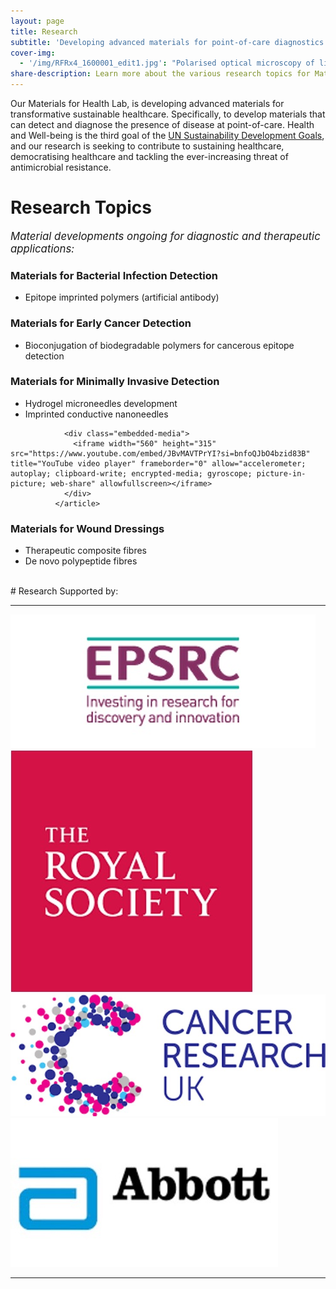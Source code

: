```yaml
---
layout: page
title: Research
subtitle: 'Developing advanced materials for point-of-care diagnostics for transformative healthcare technologies'
cover-img:
  - '/img/RFRx4_1600001_edit1.jpg': "Polarised optical microscopy of liquid crystalline polypeptides"
share-description: Learn more about the various research topics for Materials for Health in Dr Hannah Leese's lab!
---
```


Our Materials for Health Lab, is developing advanced materials for transformative sustainable healthcare. 
Specifically, to develop materials that can detect and diagnose the presence of disease at point-of-care. 
Health and Well-being is the third goal of the [UN Sustainability Development Goals](https://sustainabledevelopment.un.org/sdg3), and our research is 
seeking to contribute to sustaining healthcare, democratising healthcare and tackling the ever-increasing threat of antimicrobial resistance.


# Research Topics

<span style="font-size:1.2em">_Material developments ongoing for diagnostic and therapeutic applications:_</span>


### Materials for Bacterial Infection Detection
- Epitope imprinted polymers (artificial antibody)

<!-- 
<div class="container">
<div class="row">&nbsp;</div>
	

<div class="row">
	<div class="col-md-6"><a class="thumb" href="#">
		<img src="/img/MIP.jpg" class="img-responsive" alt="MIP Schematic" /></a>
	</div>
	<div class="col-md-6">
		<p> 
		- Epitope imprinted polymers (artificial antibody)
	 </p>
	</div>
</div>

<br>

</div>
 -->




### Materials for Early Cancer Detection 
-	Bioconjugation of biodegradable polymers for cancerous epitope detection

### Materials for Minimally Invasive Detection
-	Hydrogel microneedles development
-	Imprinted conductive nanoneedles

   <article>
            
                <div class="embedded-media">
                  <iframe width="560" height="315" src="https://www.youtube.com/embed/JBvMAVTPrYI?si=bnfoQJbO4bzid83B" title="YouTube video player" frameborder="0" allow="accelerometer; autoplay; clipboard-write; encrypted-media; gyroscope; picture-in-picture; web-share" allowfullscreen></iframe>
                </div>
              </article>
            

### Materials for Wound Dressings
-	Therapeutic composite fibres
-	De novo polypeptide fibres 

<br>
# Research Supported by:

<hr>


<div class="row">
  <div class="col-md-3">
    <a href="https://gow.epsrc.ukri.org/NGBOViewPerson.aspx?PersonId=-748617"> <img src="/img/epsrc.jpg" class="img-responsive" alt="EPSRC" /></a> 
  </div>
  <div class="col-md-2">
    <a href="https://royalsociety.org"> <img src="/img/rsoc.jpg" class="img-responsive" alt="Royal Society" /></a> 
  </div>
  <div class="col-md-3">
    <a href="https://www.cancerresearchuk.org"> <img src="/img/cruk.jpg" class="img-responsive" alt="Cancer Research UK" /></a>  
  </div>
  <div class="col-md-3">
    <a href="https://www.abbott.co.uk/for-professionals/diabetes-care.html"> <img src="/img/abbott.jpg" class="img-responsive" alt="Abbott Diabetes Ltd." /></a> 
  </div>  
</div>

<hr>

